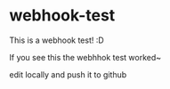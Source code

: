 # webhook-test
This is a webhook test! :D

If you see this the webhhok test worked~

edit locally and push it to github
